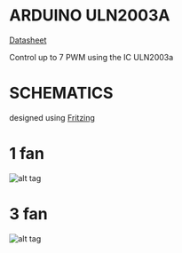 # ARDUINO ULN2003A
<a href="http://www.ti.com/lit/ds/symlink/uln2003a.pdf">Datasheet</a>

Control up to 7 PWM using the IC ULN2003a

# SCHEMATICS
designed using <a href="http://fritzing.org/home/">Fritzing</a>

# 1 fan
![alt tag](http://i.imgur.com/YRO1dDg.png)

# 3 fan
![alt tag](http://i.imgur.com/Q7cRBGo.png)
